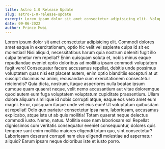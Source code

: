 ```yaml
---
title: Astro 1.0 Release Update
slug: astro-1-0-release-update
excerpt: Lorem ipsum dolor sit amet consectetur adipisicing elit. Voluptates exercitationem error saepe labore unde. Molestiae suscipit neque voluptatem facere. Placeat sapiente rem iste quae. Deserunt, voluptate error. Neque, inventore beatae?
date: 09-06-2022
author: Prince Mwai
---
```


Lorem ipsum dolor sit amet consectetur adipisicing elit. Commodi dolores amet eaque in exercitationem, optio hic velit vel sapiente culpa id sit ex molestias! Nisi aliquid, necessitatibus harum quia nostrum deleniti fugit illo culpa tenetur rem repellat? Enim quisquam soluta et, nobis minus eaque repudiandae eveniet optio doloribus ad mollitia ipsam commodi voluptatem fugit vero! Consequatur facere accusamus repellat, debitis unde possimus voluptatem quas nisi est placeat autem, enim optio blanditiis excepturi at ut suscipit ducimus ea animi, recusandae cum exercitationem consectetur reiciendis? Quia dicta, nostrum, itaque asperiores nulla beatae ipsum cumque quam quaerat neque, velit nemo accusantium aut vitae doloremque quod autem eum fuga voluptatem voluptatum cupiditate praesentium. Ullam dolore aliquam similique id nobis corrupti atque, eaque eos vero amet eum magni. Error, quisquam itaque unde vel eius eum! Ut voluptatum quibusdam at repellat! Odio quo pariatur consectetur ipsa nam, laboriosam, accusamus explicabo, atque iste ut ab quis mollitia! Totam quaerat neque delectus commodi iusto. Nemo, natus. Mollitia esse nam laboriosam ex! Repellat dignissimos cum veritatis consequatur eveniet consequuntur, dolores quis tempore sunt enim mollitia maiores eligendi totam quo, sint consectetur? Laboriosam deserunt corrupti nam eius eligendi molestiae ad aspernatur aliquid? Earum ipsam neque doloribus iste et iusto porro.